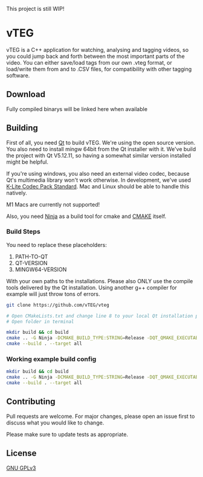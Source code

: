 This project is still WIP!

# vTEG

vTEG is a C++ application for watching, analysing and tagging videos, so you could jump back and forth between the most important parts of the video. You can either save/load tags from our own .vteg format, or load/write them from and to .CSV files, for compatibility with other tagging software.

## Download
Fully compiled binarys will be linked here when available

## Building

First of all, you need [Qt](https://www.qt.io/download) to build vTEG. We're using the open source version. You also need to install mingw 64bit from the Qt installer with it. We've build the project with Qt V5.12.11, so having a somewhat similar version installed might be helpful.

If you're using windows, you also need an external video codec, because Qt's multimedia library won't work otherwise. In development, we've used [K-Lite Codec Pack Standard](https://codecguide.com/download_k-lite_codec_pack_standard.htm).
Mac and Linux should be able to handle this natively.

M1 Macs are currently not supported!

Also, you need [Ninja](https://github.com/ninja-build/ninja/releases) as a build tool for cmake and [CMAKE](https://cmake.org/download/) itself.

### Build Steps

You need to replace these placeholders:
1. PATH-TO-QT
2. QT-VERSION
3. MINGW64-VERSION

With your own paths to the installations. Please also ONLY use the compile tools delivered by the Qt installation. Using another g++ compiler for example will just throw tons of errors.

```bash
git clone https://github.com/vTEG/vteg

# Open CMakeLists.txt and change line 8 to your local Qt installation path
# Open folder in terminal

mkdir build && cd build
cmake .. -G Ninja -DCMAKE_BUILD_TYPE:STRING=Release -DQT_QMAKE_EXECUTABLE:STRING=PATH-TO-QT/QT-VERSION/MINGW64-VERSION/bin/qmake.exe -DCMAKE_C_COMPILER:STRING=PATH-TO-QT/Tools/MINGW64-VERSION/bin/gcc.exe -DCMAKE_CXX_COMPILER:STRING=PATH-TO-QT/Tools/MINGW64-VERSION/bin/g++.exe
cmake --build . --target all
```

### Working example build config

```bash
mkdir build && cd build
cmake .. -G Ninja -DCMAKE_BUILD_TYPE:STRING=Release -DQT_QMAKE_EXECUTABLE:STRING=C:/Qt/5.12.11/mingw73_64/bin/qmake.exe -DCMAKE_C_COMPILER:STRING=C:/Qt/Tools/mingw730_64/bin/gcc.exe -DCMAKE_CXX_COMPILER:STRING=C:/Qt/Tools/mingw730_64/bin/g++.exe
cmake --build . --target all
```

## Contributing
Pull requests are welcome. For major changes, please open an issue first to discuss what you would like to change.

Please make sure to update tests as appropriate.

## License
[GNU GPLv3](https://choosealicense.com/licenses/gpl-3.0/)
